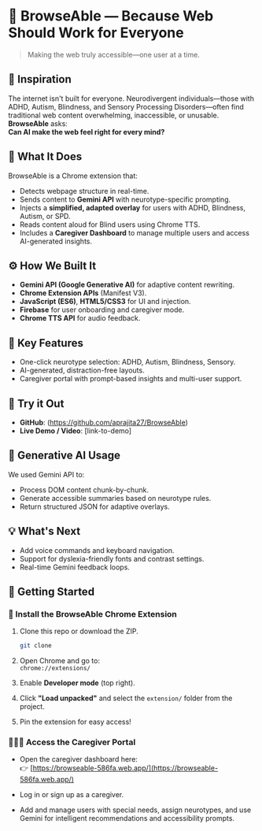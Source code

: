 

# 🧠 BrowseAble — Because Web Should Work for Everyone

> Making the web truly accessible—one user at a time.

## 🚀 Inspiration
The internet isn't built for everyone. Neurodivergent individuals—those with ADHD, Autism, Blindness, and Sensory Processing Disorders—often find traditional web content overwhelming, inaccessible, or unusable. **BrowseAble** asks:  
**Can AI make the web feel right for every mind?**

## 🧩 What It Does
BrowseAble is a Chrome extension that:
- Detects webpage structure in real-time.
- Sends content to **Gemini API** with neurotype-specific prompting.
- Injects a **simplified, adapted overlay** for users with ADHD, Blindness, Autism, or SPD.
- Reads content aloud for Blind users using Chrome TTS.
- Includes a **Caregiver Dashboard** to manage multiple users and access AI-generated insights.

## ⚙️ How We Built It
- **Gemini API (Google Generative AI)** for adaptive content rewriting.
- **Chrome Extension APIs** (Manifest V3).
- **JavaScript (ES6)**, **HTML5/CSS3** for UI and injection.
- **Firebase** for user onboarding and caregiver mode.
- **Chrome TTS API** for audio feedback.

## 🧠 Key Features
- One-click neurotype selection: ADHD, Autism, Blindness, Sensory.
- AI-generated, distraction-free layouts.
- Caregiver portal with prompt-based insights and multi-user support.

## 🧪 Try it Out
- **GitHub**: (https://github.com/aprajita27/BrowseAble)
- **Live Demo / Video**: [link-to-demo]

## 🤖 Generative AI Usage
We used Gemini API to:
- Process DOM content chunk-by-chunk.
- Generate accessible summaries based on neurotype rules.
- Return structured JSON for adaptive overlays.

## 💡 What's Next
- Add voice commands and keyboard navigation.
- Support for dyslexia-friendly fonts and contrast settings.
- Real-time Gemini feedback loops.


## 🧭 Getting Started

### 🧩 Install the BrowseAble Chrome Extension

1. Clone this repo or download the ZIP.  
   ```bash
   git clone
   ```

2. Open Chrome and go to:  
   `chrome://extensions/`

3. Enable **Developer mode** (top right).

4. Click **"Load unpacked"** and select the `extension/` folder from the project.

5. Pin the extension for easy access!

### 🧑‍🤝‍🧑 Access the Caregiver Portal

- Open the caregiver dashboard here:  
  👉 [https://browseable-586fa.web.app/](https://browseable-586fa.web.app/)

- Log in or sign up as a caregiver.

- Add and manage users with special needs, assign neurotypes, and use Gemini for intelligent recommendations and accessibility prompts.

